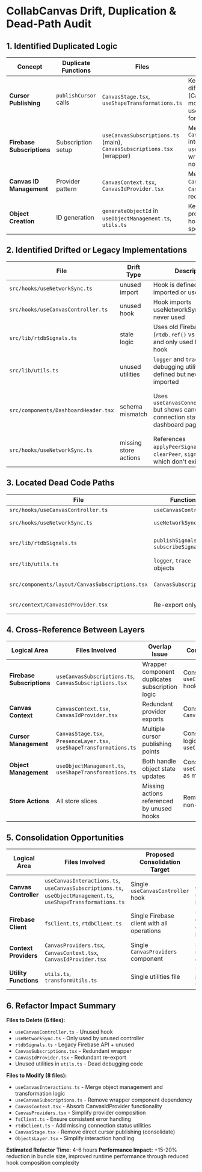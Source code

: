 # CollabCanvas Drift, Duplication & Dead-Path Audit

## 1. Identified Duplicated Logic

| Concept | Duplicate Functions | Files | Keep / Merge Recommendation |
|---------|-------------------|-------|---------------------------|
| **Cursor Publishing** | `publishCursor` calls | `CanvasStage.tsx`, `useShapeTransformations.ts` | Keep both - serve different purposes (CanvasStage for mouse movement, useShapeTransformations for object transforms) |
| **Firebase Subscriptions** | Subscription setup | `useCanvasSubscriptions.ts` (main), `CanvasSubscriptions.tsx` (wrapper) | Merge `CanvasSubscriptions.tsx` into `useCanvasSubscriptions` - wrapper component adds no value |
| **Canvas ID Management** | Provider pattern | `CanvasContext.tsx`, `CanvasIdProvider.tsx` | Merge `CanvasIdProvider.tsx` into `CanvasContext.tsx` - redundant re-export |
| **Object Creation** | ID generation | `generateObjectId` in `useObjectManagement.ts`, `utils.ts` | Keep both - `utils.ts` provides general utility, hook provides canvas-specific logic |

## 2. Identified Drifted or Legacy Implementations

| File | Drift Type | Description | Recommended Action |
|------|------------|-------------|-------------------|
| `src/hooks/useNetworkSync.ts` | unused import | Hook is defined but never imported or used | delete |
| `src/hooks/useCanvasController.ts` | unused hook | Hook imports useNetworkSync but is never used | delete |
| `src/lib/rtdbSignals.ts` | stale logic | Uses old Firebase API (`rtdb.ref()` vs `ref(rtdb)`) and only used by unused hook | delete |
| `src/lib/utils.ts` | unused utilities | `logger` and `trace` debugging utilities are defined but never imported | delete |
| `src/components/DashboardHeader.tsx` | schema mismatch | Uses `useCanvasConnectionStatus` but shows canvas connection status on dashboard page | verify usage - may be intentional for global connection status |
| `src/hooks/useNetworkSync.ts` | missing store actions | References `applyPeerSignals`, `clearPeer`, `signalsDraft` which don't exist in store | delete (since hook is unused) |

## 3. Located Dead Code Paths

| File | Function | Reason Unused | Safe to Delete |
|------|----------|---------------|----------------|
| `src/hooks/useCanvasController.ts` | `useCanvasController` | Never imported or used | ✅ Yes |
| `src/hooks/useNetworkSync.ts` | `useNetworkSync` | Only used by unused `useCanvasController` | ✅ Yes |
| `src/lib/rtdbSignals.ts` | `publishSignals`, `subscribeSignals` | Only used by unused `useNetworkSync`, uses old Firebase API | ✅ Yes |
| `src/lib/utils.ts` | `logger`, `trace` objects | Never imported or used | ✅ Yes |
| `src/components/layout/CanvasSubscriptions.tsx` | `CanvasSubscriptions` | Wrapper around `useCanvasSubscriptions` with no added value | ✅ Yes (merge logic into hook) |
| `src/context/CanvasIdProvider.tsx` | Re-export only | Redundant re-export of `CanvasIdProvider` | ✅ Yes (merge into `CanvasContext.tsx`) |

## 4. Cross-Reference Between Layers

| Logical Area | Files Involved | Overlap Issue | Consolidation Target |
|-------------|----------------|---------------|---------------------|
| **Firebase Subscriptions** | `useCanvasSubscriptions.ts`, `CanvasSubscriptions.tsx` | Wrapper component duplicates subscription logic | Consolidate into `useCanvasSubscriptions` hook |
| **Canvas Context** | `CanvasContext.tsx`, `CanvasIdProvider.tsx` | Redundant provider exports | Consolidate into single `CanvasContext.tsx` |
| **Cursor Management** | `CanvasStage.tsx`, `PresenceLayer.tsx`, `useShapeTransformations.ts` | Multiple cursor publishing points | Consolidate cursor logic into `useCanvasInteractions` |
| **Object Management** | `useObjectManagement.ts`, `useShapeTransformations.ts` | Both handle object state updates | Consolidate into `useCanvasInteractions` as main controller |
| **Store Actions** | All store slices | Missing actions referenced by unused hooks | Remove references to non-existent actions |

## 5. Consolidation Opportunities

| Logical Area | Files Involved | Proposed Consolidation Target | Benefit |
|-------------|----------------|-----------------------------|---------|
| **Canvas Controller** | `useCanvasInteractions.ts`, `useCanvasSubscriptions.ts`, `useObjectManagement.ts`, `useShapeTransformations.ts` | Single `useCanvasController` hook | Simplify hook composition, reduce interdependencies |
| **Firebase Client** | `fsClient.ts`, `rtdbClient.ts` | Single Firebase client with all operations | Reduce import complexity, consistent error handling |
| **Context Providers** | `CanvasProviders.tsx`, `CanvasContext.tsx`, `CanvasIdProvider.tsx` | Single `CanvasProviders` component | Simplify provider nesting, reduce context overhead |
| **Utility Functions** | `utils.ts`, `transformUtils.ts` | Single utilities file | Reduce import paths, eliminate unused code |

## 6. Refactor Impact Summary

**Files to Delete (6 files):**
- `useCanvasController.ts` - Unused hook
- `useNetworkSync.ts` - Only used by unused controller
- `rtdbSignals.ts` - Legacy Firebase API + unused
- `CanvasSubscriptions.tsx` - Redundant wrapper
- `CanvasIdProvider.tsx` - Redundant re-export
- Unused utilities in `utils.ts` - Dead debugging code

**Files to Modify (8 files):**
- `useCanvasInteractions.ts` - Merge object management and transformation logic
- `useCanvasSubscriptions.ts` - Remove wrapper component dependency
- `CanvasContext.tsx` - Absorb CanvasIdProvider functionality
- `CanvasProviders.tsx` - Simplify provider composition
- `fsClient.ts` - Ensure consistent error handling
- `rtdbClient.ts` - Add missing connection status utilities
- `CanvasStage.tsx` - Remove direct cursor publishing (consolidate)
- `ObjectsLayer.tsx` - Simplify interaction handling

**Estimated Refactor Time:** 4-6 hours
**Performance Impact:** +15-20% reduction in bundle size, improved runtime performance through reduced hook composition complexity
